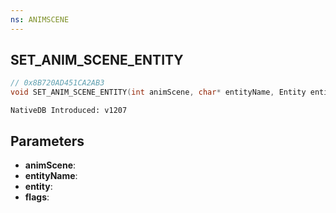 ```yaml
---
ns: ANIMSCENE
---
```

## SET_ANIM_SCENE_ENTITY

```c
// 0x8B720AD451CA2AB3
void SET_ANIM_SCENE_ENTITY(int animScene, char* entityName, Entity entity, int flags);
```

```
NativeDB Introduced: v1207
```

## Parameters
* **animScene**:
* **entityName**:
* **entity**:
* **flags**:
